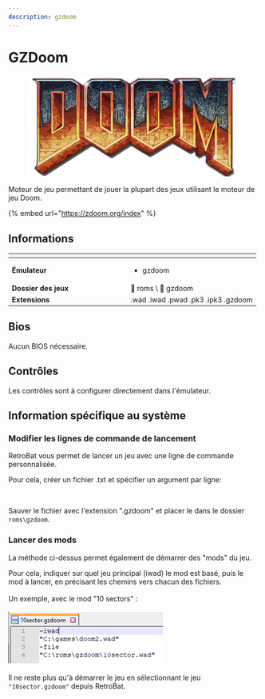 ```yaml
---
description: gzdoom
---
```


# GZDoom

<div align="left">

<figure><img src="https://raw.githubusercontent.com/fabricecaruso/es-theme-carbon/52ff37c9e265587d006945a2ba695b5a962b3a3d/art/logos/prboom.svg" alt=""><figcaption></figcaption></figure>

</div>

Moteur de jeu permettant de jouer la plupart des jeux utilisant le moteur de jeu Doom.

{% embed url="https://zdoom.org/index" %}

## Informations

<table data-header-hidden><thead><tr><th width="224"></th><th></th></tr></thead><tbody><tr><td><strong>Émulateur</strong></td><td><ul><li>gzdoom</li></ul></td></tr><tr><td><strong>Dossier des jeux</strong></td><td><span data-gb-custom-inline data-tag="emoji" data-code="1f4c2">📂</span> roms \ <span data-gb-custom-inline data-tag="emoji" data-code="1f4c2">📂</span> gzdoom</td></tr><tr><td><strong>Extensions</strong></td><td>.wad .iwad .pwad .pk3 .ipk3 .gzdoom</td></tr></tbody></table>

## Bios

Aucun BIOS nécessaire.

## Contrôles

Les contrôles sont à configurer directement dans l'émulateur.

## Information spécifique au système

### Modifier les lignes de commande de lancement

RetroBat vous permet de lancer un jeu avec une ligne de commande personnalisée.

Pour cela, créer un fichier .txt et spécifier un argument par ligne:

<div align="left">

<figure><img src="https://i.imgur.com/hr7OEao.png" alt=""><figcaption></figcaption></figure>

</div>

Sauver le fichier avec l'extension ".gzdoom" et placer le dans le dossier `roms\gzdoom`.

### Lancer des mods

La méthode ci-dessus permet également de démarrer des "mods" du jeu.&#x20;

Pour cela, indiquer sur quel jeu principal (iwad) le mod est basé, puis le mod à lancer, en précisant les chemins vers chacun des fichiers.\
\
Un exemple, avec le mod "10 sectors" :\
\
![](<../../../.gitbook/assets/image (37).png>)\
\
Il ne reste plus qu'à démarrer le jeu en sélectionnant le jeu `"10sector.gzdoom"` depuis RetroBat.
